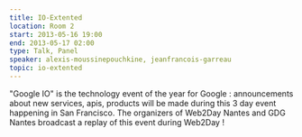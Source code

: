 ```yaml
---
title: IO-Extented
location: Room 2
start: 2013-05-16 19:00
end: 2013-05-17 02:00
type: Talk, Panel
speaker: alexis-moussinepouchkine, jeanfrancois-garreau
topic: io-extented
---
```


"Google IO" is the technology event of the year for Google : announcements about new services, apis, products will be made ​​during this 3 day event happening in San Francisco. The organizers of Web2Day Nantes and GDG Nantes broadcast a replay of this event during Web2Day !